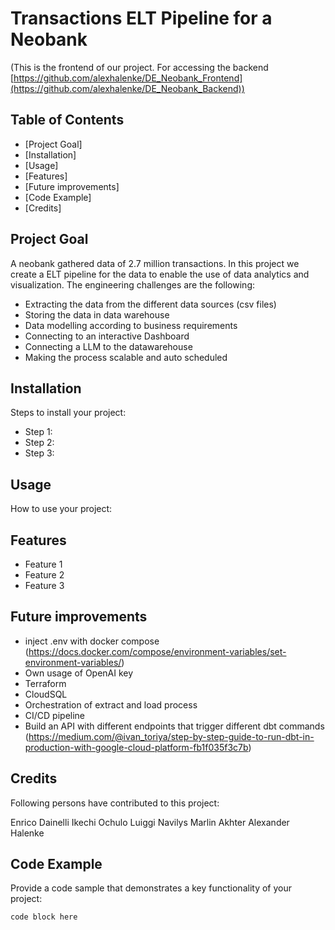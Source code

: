 # Transactions ELT Pipeline for a Neobank
(This is the frontend of our project. For accessing the backend [https://github.com/alexhalenke/DE_Neobank_Frontend](https://github.com/alexhalenke/DE_Neobank_Backend))

## Table of Contents
- [Project Goal]
- [Installation]
- [Usage]
- [Features]
- [Future improvements]
- [Code Example]
- [Credits]
  
  
## Project Goal

A neobank gathered data of 2.7 million transactions. In this project we create a ELT pipeline for the data to enable the use of data analytics and visualization. 
The engineering challenges are the following: 
  - Extracting the data from the different data sources (csv files)
  - Storing the data in data warehouse
  - Data modelling according to business requirements
  - Connecting to an interactive Dashboard 
  - Connecting a LLM to the datawarehouse
  - Making the process scalable and auto scheduled


## Installation

Steps to install your project:
  - Step 1:
  - Step 2:
  - Step 3: 
   

## Usage

How to use your project:


## Features

- Feature 1
- Feature 2
- Feature 3


## Future improvements 
  - inject .env with docker compose (https://docs.docker.com/compose/environment-variables/set-environment-variables/)
  - Own usage of OpenAI key
  - Terraform
  - CloudSQL
  - Orchestration of extract and load process
  - CI/CD pipeline
  - Build an API with different endpoints that trigger different dbt commands (https://medium.com/@ivan_toriya/step-by-step-guide-to-run-dbt-in-production-with-google-cloud-platform-fb1f035f3c7b)
    

## Credits  
Following persons have contributed to this project:

Enrico Dainelli
Ikechi Ochulo
Luiggi Navilys
Marlin Akhter
Alexander Halenke


## Code Example

Provide a code sample that demonstrates a key functionality of your project:
```[programming-language]
code block here
